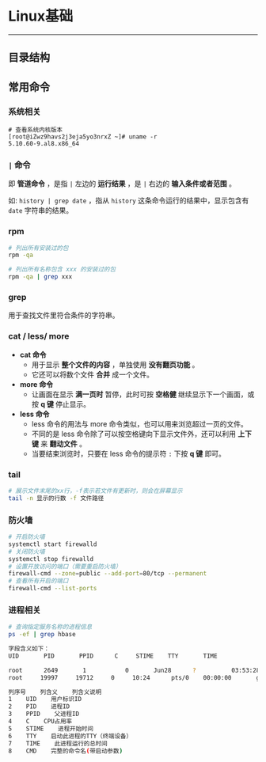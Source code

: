 # Linux基础

---

## 目录结构

## 常用命令

### 系统相关

```shell
# 查看系统内核版本
[root@iZwz9havs2j3eja5yo3nrxZ ~]# uname -r
5.10.60-9.al8.x86_64
```

### `|` 命令

即 **管道命令** ，是指 `|` 左边的 **运行结果** ，是 `|` 右边的 **输入条件或者范围** 。

如: `history | grep date` ，指从 `history` 这条命令运行的结果中，显示包含有 `date` 字符串的结果。

### rpm

```sh
# 列出所有安装过的包
rpm -qa

# 列出所有名称包含 xxx 的安装过的包
rpm -qa | grep xxx
```

### grep 

用于查找文件里符合条件的字符串。

### cat / less/ more

- **cat 命令**
  - 用于显示 **整个文件的内容** ，单独使用 **没有翻页功能** 。
  - 它还可以将数个文件 **合并** 成一个文件。
- **more 命令**
  - 让画面在显示 **满一页时** 暂停，此时可按 **空格健** 继续显示下一个画面，或按 **q 键** 停止显示。
- **less 命令**
  - less 命令的用法与 more 命令类似，也可以用来浏览超过一页的文件。
  - 不同的是 less 命令除了可以按空格键向下显示文件外，还可以利用 **上下键** 来 **翻动文件** 。
  - 当要结束浏览时，只要在 less 命令的提示符 `:` 下按 **q 键** 即可。

### tail

```sh
# 展示文件末尾的xx行，-f表示若文件有更新时，则会在屏幕显示
tail -n 显示的行数 -f 文件路径
```



### 防火墙

```sh
# 开启防火墙
systemctl start firewalld
# 关闭防火墙
systemctl stop firewalld
# 设置开放访问的端口（需要重启防火墙）
firewall-cmd --zone=public --add-port=80/tcp --permanent
# 查看所有开启的端口
firewall-cmd --list-ports
```



### 进程相关

```sh
# 查询指定服务名称的进程信息
ps -ef | grep hbase

字段含义如下：
UID       PID       PPID      C     STIME    TTY       TIME              CMD

root      2649       1           0       Jun28      ?          03:53:28        java -jar  a.jar
root     19997     19712     0     10:24      pts/0    00:00:00       grep --color=auto jar

列序号    列含义    列含义说明
1    UID    用户标识ID
2    PID    进程ID
3    PPID    父进程ID
4    C    CPU占用率
5    STIME    进程开始时间
6    TTY    启动此进程的TTY（终端设备）
7    TIME    此进程运行的总时间
8    CMD    完整的命令名(带启动参数)
```

